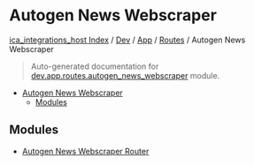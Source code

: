 # Autogen News Webscraper

[ica_integrations_host Index](../../../../README.md#ica_integrations_host-index) / [Dev](../../../index.md#dev) / [App](../../index.md#app) / [Routes](../index.md#routes) / Autogen News Webscraper

> Auto-generated documentation for [dev.app.routes.autogen_news_webscraper](https://github.com/destiny/ica_integrations_host/blob/main/dev/app/routes/autogen_news_webscraper/__init__.py) module.

- [Autogen News Webscraper](#autogen-news-webscraper)
  - [Modules](#modules)

## Modules

- [Autogen News Webscraper Router](./autogen_news_webscraper_router.md)
